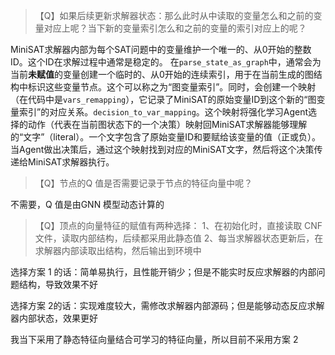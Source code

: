 > 【Q】如果后续更新求解器状态：那么此时从中读取的变量怎么和之前的变量对应上呢？当下新的变量索引怎么和之前的变量的索引对应上的呢？

MiniSAT求解器内部为每个SAT问题中的变量维护一个唯一的、从0开始的整数ID。这个ID在求解过程中通常是稳定的。
在`parse_state_as_graph`中，通常会为当前**未赋值**的变量创建一个临时的、从0开始的连续索引，用于在当前生成的图结构中标识这些变量节点。这个可以称之为“图变量索引”。同时，会创建一个映射（在代码中是`vars_remapping`），它记录了MiniSAT的原始变量ID到这个新的“图变量索引”的对应关系。`decision_to_var_mapping`。这个映射将强化学习Agent选择的动作（代表在当前图状态下的一个决策）映射回MiniSAT求解器能够理解的“文字”（literal）。一个文字包含了原始变量ID和要赋给该变量的值（正或负）。当Agent做出决策后，通过这个映射找到对应的MiniSAT文字，然后将这个决策传递给MiniSAT求解器执行。

> 【Q】节点的Q 值是否需要记录于节点的特征向量中呢？

不需要，Q 值是由GNN 模型动态计算的

> 【Q】顶点的向量特征的赋值有两种选择： 1、在初始化时，直接读取 CNF 文件，读取内部结构，后续都采用此静态值 2、每当求解器状态更新后，在求解器内部读取出结构，然后输出到环境中

选择方案 1 的话：简单易执行，且性能开销少；但是不能实时反应求解器的内部问题结构，导致效果不好

选择方案 2的话：实现难度较大，需修改求解器内部源码；但是能够动态反应求解器内部状态，效果更好

我当下采用了静态特征向量结合可学习的特征向量，所以目前不采用方案 2